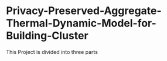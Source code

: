 # Privacy-Preserved-Aggregate-Thermal-Dynamic-Model-for-Building-Cluster
This Project is divided into three parts
